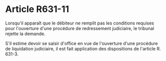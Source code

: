 # Article R631-11

Lorsqu'il apparaît que le débiteur ne remplit pas les conditions requises pour l'ouverture d'une procédure de redressement judiciaire, le tribunal rejette la demande.

S'il estime devoir se saisir d'office en vue de l'ouverture d'une procédure de liquidation judiciaire, il est fait application des dispositions de l'article R. 631-3.
